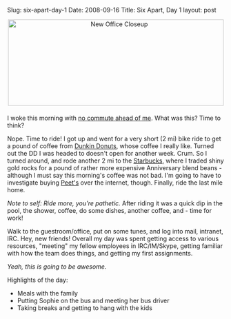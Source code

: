 Slug: six-apart-day-1
Date: 2008-09-16
Title: Six Apart, Day 1
layout: post

<span class="mt-enclosure mt-enclosure-image" style="display: inline;"><img  alt="New Office Closeup" class="mt-image-center at-xid-6a010534988cd3970b0120a5b3675b970c " height="200" src="http://steveivy.typepad.com/.a/6a010534988cd3970b0120a5b3675b970c-pi" style="text-align: center; display: block; margin: 0 auto 20px;" width="500" /></span>

I woke this morning with [no commute ahead of me](http://redmonk.net/archives/2008/09/05/a-move-apart). What was this? Time to think?

Nope. Time to ride! I got up and went for a very short (2 mi) bike ride to get a pound of coffee from [Dunkin Donuts](https://www.dunkindonuts.com/), whose coffee I really like. Turned out the DD I was headed to doesn't open for another week. Crum. So I turned around, and rode another 2 mi to the [Starbucks](http://www.starbucks.com/), where I traded shiny gold rocks for a pound of rather more expensive Anniversary blend beans - although I must say this morning's coffee was not bad. I'm going to have to investigate buying [Peet's](http://www.peets.com/default.asp?rdir=1&ftv=n) over the internet, though. Finally, ride the last mile home.

*Note to self: Ride more, you're pathetic.* After riding it was a quick dip in the pool, the shower, coffee, do some dishes, another coffee, and - time for work!

Walk to the guestroom/office, put on some tunes, and log into mail, intranet, IRC. Hey, new friends! Overall my day was spent getting access to various resources, "meeting" my fellow employees in IRC/IM/Skype, getting familiar with how the team does things, and getting my first assignments.

*Yeah, this is going to be awesome.*

Highlights of the day:

* Meals with the family
* Putting Sophie on the bus and meeting her bus driver
* Taking breaks and getting to hang with the kids
